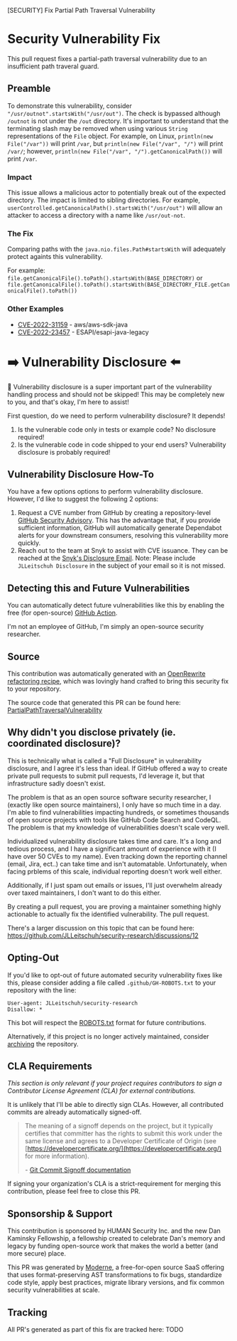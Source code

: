 [SECURITY] Fix Partial Path Traversal Vulnerability

# Security Vulnerability Fix

This pull request fixes a partial-path traversal vulnerability due to an insufficient path traveral guard.

## Preamble

To demonstrate this vulnerability, consider `"/usr/outnot".startsWith("/usr/out")`.
The check is bypassed although `/outnot` is not under the `/out` directory.
It's important to understand that the terminating slash may be removed when using various `String` representations of the `File` object.
For example, on Linux, `println(new File("/var"))` will print `/var`, but `println(new File("/var", "/")` will print `/var/`;
however, `println(new File("/var", "/").getCanonicalPath())` will print `/var`.

### Impact

This issue allows a malicious actor to potentially break out of the expected directory. The impact is limited to sibling directories. For example, `userControlled.getCanonicalPath().startsWith("/usr/out")` will allow an attacker to access a directory with a name like `/usr/out-not`. 

### The Fix

Comparing paths with the `java.nio.files.Path#startsWith` will adequately protect againts this vulnerability.

For example: `file.getCanonicalFile().toPath().startsWith(BASE_DIRECTORY)` or `file.getCanonicalFile().toPath().startsWith(BASE_DIRECTORY_FILE.getCanonicalFile().toPath())`

### Other Examples

 - [CVE-2022-31159](https://github.com/aws/aws-sdk-java/security/advisories/GHSA-c28r-hw5m-5gv3) - aws/aws-sdk-java
 - [CVE-2022-23457](https://securitylab.github.com/advisories/GHSL-2022-008_The_OWASP_Enterprise_Security_API/) - ESAPI/esapi-java-legacy

# :arrow_right: Vulnerability Disclosure :arrow_left:

:wave: Vulnerability disclosure is a super important part of the vulnerability handling process and should not be skipped! This may be completely new to you, and that's okay, I'm here to assist!

First question, do we need to perform vulnerability disclosure? It depends!

 1. Is the vulnerable code only in tests or example code? No disclosure required!
 2. Is the vulnerable code in code shipped to your end users? Vulnerability disclosure is probably required!

## Vulnerability Disclosure How-To

You have a few options options to perform vulnerability disclosure. However, I'd like to suggest the following 2 options:

 1. Request a CVE number from GitHub by creating a repository-level [GitHub Security Advisory](https://docs.github.com/en/code-security/repository-security-advisories/creating-a-repository-security-advisory). This has the advantage that, if you provide sufficient information, GitHub will automatically generate Dependabot alerts for your downstream consumers, resolving this vulnerability more quickly.
 2. Reach out to the team at Snyk to assist with CVE issuance. They can be reached at the [Snyk's Disclosure Email](mailto:report@snyk.io). Note: Please include `JLLeitschuh Disclosure` in the subject of your email so it is not missed.

## Detecting this and Future Vulnerabilities

You can automatically detect future vulnerabilities like this by enabling the free (for open-source) [GitHub Action](https://github.com/github/codeql-action).

I'm not an employee of GitHub, I'm simply an open-source security researcher.

## Source

This contribution was automatically generated with an [OpenRewrite](https://github.com/openrewrite/rewrite) [refactoring recipe](https://docs.openrewrite.org/), which was lovingly hand crafted to bring this security fix to your repository.

The source code that generated this PR can be found here:
[PartialPathTraversalVulnerability](https://github.com/openrewrite/rewrite-java-security/blob/main/src/main/java/org/openrewrite/java/security/PartialPathTraversalVulnerability.java)

## Why didn't you disclose privately (ie. coordinated disclosure)?

This is technically what is called a "Full Disclosure" in vulnerability disclosure, and I agree it's less than ideal. If GitHub offered a way to create private pull requests to submit pull requests, I'd leverage it, but that infrastructure sadly doesn't exist.

The problem is that as an open source software security researcher, I (exactly like open source maintainers), I only have so much time in a day. I'm able to find vulnerabilities impacting hundreds, or sometimes thousands of open source projects with tools like GitHub Code Search and CodeQL. The problem is that my knowledge of vulnerabilities doesn't scale very well.

Individualized vulnerability disclosure takes time and care. It's a long and tedious process, and I have a significant amount of experience with it (I have over 50 CVEs to my name). Even tracking down the reporting channel (email, Jira, ect..) can take time and isn't automatable. Unfortunately, when facing prblems of this scale, individual reporting doesn't work well either.

Additionally, if I just spam out emails or issues, I'll just overwhelm already over taxed maintainers, I don't want to do this either.

By creating a pull request, you are proving a maintainer something highly actionable to actually fix the identified vulnerability. The pull request.

There's a larger discussion on this topic that can be found here:  https://github.com/JLLeitschuh/security-research/discussions/12

## Opting-Out

If you'd like to opt-out of future automated security vulnerability fixes like this, please consider adding a file called
`.github/GH-ROBOTS.txt` to your repository with the line:

```
User-agent: JLLeitschuh/security-research
Disallow: *
```

This bot will respect the [ROBOTS.txt](https://moz.com/learn/seo/robotstxt) format for future contributions.

Alternatively, if this project is no longer actively maintained, consider [archiving](https://help.github.com/en/github/creating-cloning-and-archiving-repositories/about-archiving-repositories) the repository.

## CLA Requirements

_This section is only relevant if your project requires contributors to sign a Contributor License Agreement (CLA) for external contributions._

It is unlikely that I'll be able to directly sign CLAs. However, all contributed commits are already automatically signed-off.

> The meaning of a signoff depends on the project, but it typically certifies that committer has the rights to submit this work under the same license and agrees to a Developer Certificate of Origin 
> (see [https://developercertificate.org/](https://developercertificate.org/) for more information).
>
> \- [Git Commit Signoff documentation](https://developercertificate.org/)

If signing your organization's CLA is a strict-requirement for merging this contribution, please feel free to close this PR.

## Sponsorship & Support

This contribution is sponsored by HUMAN Security Inc. and the new Dan Kaminsky Fellowship, a fellowship created to celebrate Dan's memory and legacy by funding open-source work that makes the world a better (and more secure) place.

This PR was generated by [Moderne](https://www.moderne.io/), a free-for-open source SaaS offering that uses format-preserving AST transformations to fix bugs, standardize code style, apply best practices, migrate library versions, and fix common security vulnerabilities at scale.

## Tracking

All PR's generated as part of this fix are tracked here: TODO
